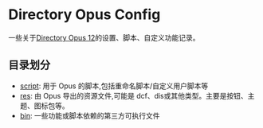 # Directory Opus Config

一些关于[Directory Opus 12](https://www.gpsoft.com.au/index.html)的设置、脚本、自定义功能记录。

## 目录划分

- [script](/script/): 用于 Opus 的脚本,包括重命名脚本/自定义用户脚本等
- [res](/res/): 由 Opus 导出的资源文件,可能是 dcf、dis或其他类型。主要是按钮、主题、图标包等。
- [bin](/bin/): 一些功能或脚本依赖的第三方可执行文件
